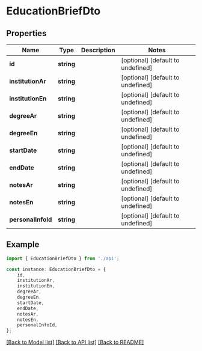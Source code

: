 # EducationBriefDto


## Properties

Name | Type | Description | Notes
------------ | ------------- | ------------- | -------------
**id** | **string** |  | [optional] [default to undefined]
**institutionAr** | **string** |  | [optional] [default to undefined]
**institutionEn** | **string** |  | [optional] [default to undefined]
**degreeAr** | **string** |  | [optional] [default to undefined]
**degreeEn** | **string** |  | [optional] [default to undefined]
**startDate** | **string** |  | [optional] [default to undefined]
**endDate** | **string** |  | [optional] [default to undefined]
**notesAr** | **string** |  | [optional] [default to undefined]
**notesEn** | **string** |  | [optional] [default to undefined]
**personalInfoId** | **string** |  | [optional] [default to undefined]

## Example

```typescript
import { EducationBriefDto } from './api';

const instance: EducationBriefDto = {
    id,
    institutionAr,
    institutionEn,
    degreeAr,
    degreeEn,
    startDate,
    endDate,
    notesAr,
    notesEn,
    personalInfoId,
};
```

[[Back to Model list]](../README.md#documentation-for-models) [[Back to API list]](../README.md#documentation-for-api-endpoints) [[Back to README]](../README.md)
